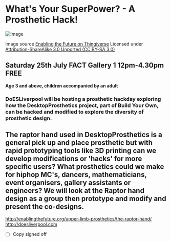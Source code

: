 # What's Your SuperPower? - A Prosthetic Hack!
![image](http://thingiverse-production-new.s3.amazonaws.com/renders/1d/20/95/d4/49/All_parts_at_100_right_single_build_plate_preview_featured.jpg)

Image source [Enabling the Future on Thingiverse](http://thingiverse-production-new.s3.amazonaws.com/renders/1d/20/95/d4/49/All_parts_at_100_right_single_build_plate_preview_featured.jpg) Licensed under [Attribution-ShareAlike 3.0 Unported (CC BY-SA 3.0)](http://creativecommons.org/licenses/by-sa/3.0/ "License Link")

## Saturday 25th July FACT Gallery 1 12pm-4.30pm FREE
**Age 3 and above, children accompanied by an adult**

### DoESLiverpool will be hosting a prosthetic hackday exploring how the **DesktopProsthetics** project, part of Build Your Own, can be hacked and modified to explore the diversity of prosthetic design. 
## The raptor hand used in **DesktopProsthetics** is a general pick up and place prosthetic but with rapid prototyping tools like 3D printing can we develop modifications or 'hacks' for more specific users? What prosthetics could we make for hiphop MC's, dancers, mathematicians, event organisers, gallery assistants or engineers?  We will look at the Raptor hand design as a group then prototype and modify and present the co-designs.

 http://enablingthefuture.org/upper-limb-prosthetics/the-raptor-hand/
http://doesliverpool.com

 * [ ] Copy signed off
